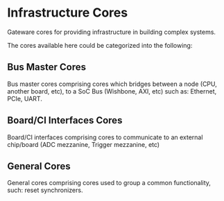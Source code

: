 # Infrastructure Cores

Gateware cores for providing infrastructure in building complex systems.

The cores available here could be categorized into the following:

## Bus Master Cores

Bus master cores comprising cores which bridges between a node
(CPU, another board, etc), to a SoC Bus (Wishbone, AXI, etc) such as:
Ethernet, PCIe, UART.

## Board/CI Interfaces Cores

Board/CI interfaces comprising cores to communicate to an external
chip/board (ADC mezzanine, Trigger mezzanine, etc)

## General Cores

General cores comprising cores used to group a common functionality,
such: reset synchronizers.
